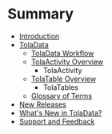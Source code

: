 # Summary

* [Introduction](README.md)
* [TolaData](toladata.md)
   * [TolaData Workflow](workflow.md)
   * [TolaActivity Overview](tola_activity_overview.md)
       * TolaActivity
   * [TolaTable Overview](tola_table_overview.md)
       * TolaTables
   * [Glossary of Terms](chapter1.md)
* [New Releases](new_releases.md)
* [What's New in TolaData?](whats_new_in_toladata.md)
* [Support and Feedback](support_and_feedback.md)

